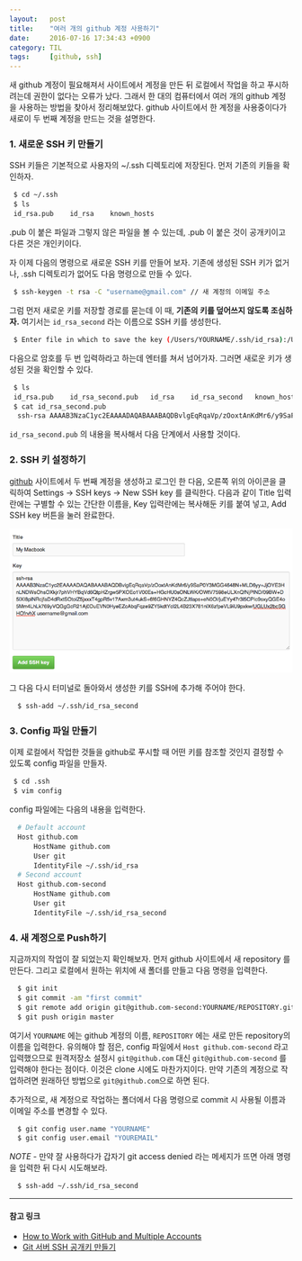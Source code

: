 ```yaml
---
layout:   post
title:    "여러 개의 github 계정 사용하기"
date:     2016-07-16 17:34:43 +0900
category: TIL
tags:     [github, ssh]
---
```


새 github 계정이 필요해져서 사이트에서 계정을 만든 뒤 로컬에서 작업을 하고 푸시하려는데 권한이 없다는 오류가 났다. 그래서 한 대의 컴퓨터에서 여러 개의 github 계정을 사용하는 방법을 찾아서 정리해보았다. github 사이트에서 한 계정을 사용중이다가 새로이 두 번째 계정을 만드는 것을 설명한다.

### 1. 새로운 SSH 키 만들기
SSH 키들은 기본적으로 사용자의 ~/.ssh 디렉토리에 저장된다. 먼저 기존의 키들을 확인하자.

```bash
 $ cd ~/.ssh
 $ ls
 id_rsa.pub    id_rsa    known_hosts
```

.pub 이 붙은 파일과 그렇지 않은 파일을 볼 수 있는데, .pub 이 붙은 것이 공개키이고 다른 것은 개인키이다.

자 이제 다음의 명령으로 새로운 SSH 키를 만들어 보자. 기존에 생성된 SSH 키가 없거나, .ssh 디렉토리가 없어도 다음 명령으로 만들 수 있다.

```bash
 $ ssh-keygen -t rsa -C "username@gmail.com" // 새 계정의 이메일 주소
```

그럼 먼저 새로운 키를 저장할 경로를 묻는데 이 때, **기존의 키를 덮어쓰지 않도록 조심하자.** 여기서는 ```id_rsa_second``` 라는 이름으로 SSH 키를 생성한다.

```bash
 $ Enter file in which to save the key (/Users/YOURNAME/.ssh/id_rsa):/Users/YOURNAME/.ssh/id_rsa_second
```

다음으로 암호를 두 번 입력하라고 하는데 엔터를 쳐서 넘어가자. 그러면 새로운 키가 생성된 것을 확인할 수 있다.

```bash
 $ ls
 id_rsa.pub    id_rsa_second.pub   id_rsa    id_rsa_second   known_hosts
 $ cat id_rsa_second.pub
  ssh-rsa AAAAB3NzaC1yc2EAAAADAQABAAABAQDBvlgEqRqaVp/zOoxtAnKdMr6/y9SaP0Y3MGG4648N+MLD6yy+JjOYE3HnLNDWsOhsOXkjr7phVHYBqVd6QtpHZrgw5PXOEo1V00Es+HGcHU0sONLWK/OWtV7598eULXnQfNjPlND/09BW+D5IXI8plNRcjfaD4dRxtSOtolZ5jxxxT4gpR5v17Axm3ut4ukS+6f6GHNYZ4QcZJtlaps+eN0Ol/juEYy47r3l5CPIc9sxyQGE4o5Mm4LhLk769yVQGgGcR21Aj0DuEVN0HyeEZcAbqFqze9ZY5kdtYcI2L4B23X781nlX6zfpeVL9iU9pxkw/UGLUx2bcSGHOfrvhX username@gmail.com
```

`id_rsa_second.pub` 의 내용을 복사해서 다음 단계에서 사용할 것이다.

### 2. SSH 키 설정하기

[github](https://github.com) 사이트에서 두 번째 계정을 생성하고 로그인 한 다음, 오른쪽 위의 아이콘을 클릭하여 Settings ->  SSH keys -> New SSH key 를 클릭한다.
다음과 같이 Title 입력란에는 구별할 수 있는 간단한 이름을, Key 입력란에는 복사해둔 키를 붙여 넣고, Add SSH key 버튼을 눌러 완료한다.

![new SSH key](/static/img/posts/2016-07-16-1.png)

그 다음 다시 터미널로 돌아와서 생성한 키를 SSH에 추가해 주어야 한다.

```bash
  $ ssh-add ~/.ssh/id_rsa_second
```

### 3. Config 파일 만들기
이제 로컬에서 작업한 것들을 github로 푸시할 때 어떤 키를 참조할 것인지 결정할 수 있도록 config 파일을 만들자.

```bash
 $ cd .ssh
 $ vim config
```

config 파일에는 다음의 내용을 입력한다.

```bash
  # Default account
  Host github.com
      HostName github.com
      User git
      IdentityFile ~/.ssh/id_rsa
  # Second account
  Host github.com-second
      HostName github.com
      User git
      IdentityFile ~/.ssh/id_rsa_second
```


### 4. 새 계정으로 Push하기

지금까지의 작업이 잘 되었는지 확인해보자. 먼저 github 사이트에서 새 repository 를 만든다. 그리고 로컬에서 원하는 위치에 새 폴더를 만들고 다음 명령을 입력한다.

```bash
  $ git init
  $ git commit -am "first commit"
  $ git remote add origin git@github.com-second:YOURNAME/REPOSITORY.git
  $ git push origin master
```

여기서 `YOURNAME` 에는 github 계정의 이름, `REPOSITORY` 에는 새로 만든 repository의 이름을 입력한다. 유의해야 할 점은, config 파일에서 `Host github.com-second` 라고 입력했으므로 원격저장소 설정시 `git@github.com` 대신 `git@github.com-second` 를 입력해야 한다는 점이다. 이것은 clone 시에도 마찬가지이다. 만약 기존의 계정으로 작업하려면 원래하던 방법으로 `git@github.com`으로 하면 된다.


추가적으로, 새 계정으로 작업하는 폴더에서 다음 명령으로 commit 시 사용될 이름과 이메일 주소를 변경할 수 있다.

```bash
  $ git config user.name "YOURNAME"
  $ git config user.email "YOUREMAIL"
```




_NOTE_ - 만약 잘 사용하다가 갑자기 git access denied 라는 메세지가 뜨면 아래 명령을 입력한 뒤 다시 시도해보라.

```bash
  $ ssh-add ~/.ssh/id_rsa_second
```


---

#### 참고 링크
  * [How to Work with GitHub and Multiple Accounts](http://code.tutsplus.com/tutorials/quick-tip-how-to-work-with-github-and-multiple-accounts--net-22574)
  * [Git 서버 SSH 공개키 만들기](https://git-scm.com/book/ko/v1/Git-서버-SSH-공개키-만들기)
